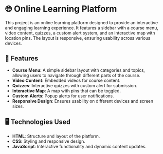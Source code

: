 # 🌐 Online Learning Platform

This project is an online learning platform designed to provide an interactive and engaging learning experience. It features a sidebar with a course menu, video content, quizzes, a custom alert system, and an interactive map with location pins. The layout is responsive, ensuring usability across various devices.

## 🚀 Features

- **Course Menu**: A simple sidebar layout with categories and topics, allowing users to navigate through different parts of the course.
- **Video Content**: Embedded videos for course content.
- **Quizzes**: Interactive quizzes with custom alert for submission.
- **Interactive Map**: A map with pins that can be toggled.
- **Custom Alerts**: Popup alerts for user notifications.
- **Responsive Design**: Ensures usability on different devices and screen sizes.

## 🖥️ Technologies Used

- **HTML**: Structure and layout of the platform.
- **CSS**: Styling and responsive design.
- **JavaScript**: Interactive functionality and dynamic content updates.


